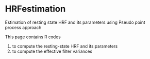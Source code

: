 # HRFestimation
Estimation of resting state HRF and its parameters using Pseudo point process approach

This page contains R codes 

1. to compute the resting-state HRF and its parameters
2. to compute the effective filter variances

